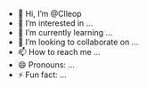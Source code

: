 - 👋 Hi, I’m @Clleop
- 👀 I’m interested in ...
- 🌱 I’m currently learning ...
- 💞️ I’m looking to collaborate on ...
- 📫 How to reach me ...
- 😄 Pronouns: ...
- ⚡ Fun fact: ...

<!---
Clleop/Clleop is a ✨ special ✨ repository because its `README.md` (this file) appears on your GitHub profile.
You can click the Preview link to take a look at your changes.
--->
